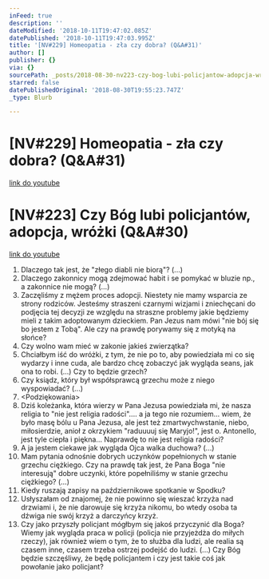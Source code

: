```yaml
---
inFeed: true
description: ''
dateModified: '2018-10-11T19:47:02.085Z'
datePublished: '2018-10-11T19:47:03.995Z'
title: '[NV#229] Homeopatia - zła czy dobra? (Q&A#31)'
author: []
publisher: {}
via: {}
sourcePath: _posts/2018-08-30-nv223-czy-bog-lubi-policjantow-adopcja-wrozki-qanda30.md
starred: false
datePublishedOriginal: '2018-08-30T19:55:23.747Z'
_type: Blurb

---
```

# \[NV\#229\] Homeopatia - zła czy dobra? (Q&A\#31)
[link do youtube][0]

# \[NV\#223\] Czy Bóg lubi policjantów, adopcja, wróżki (Q&A\#30)
[link do youtube][1]

1. Dlaczego tak jest, że "złego diabli nie biorą"? (...)
2. Dlaczego zakonnicy mogą zdejmować habit i se pomykać w bluzie np., a zakonnice nie mogą? (...)
3. Zaczęliśmy z mężem proces adopcji. Niestety nie mamy wsparcia ze strony rodziców. Jesteśmy straszeni czarnymi wizjami i zniechęcani do podjęcia tej decyzji ze względu na straszne problemy jakie będziemy mieli z takim adoptowanym dzieckiem. Pan Jezus nam mówi "nie bój się bo jestem z Tobą". Ale czy na prawdę porywamy się z motyką na słońce?
4. Czy wolno wam mieć w zakonie jakieś zwierzątka?
5. Chciałbym iść do wróżki, z tym, że nie po to, aby powiedziała mi co się wydarzy i inne cuda, ale bardzo chcę zobaczyć jak wygląda seans, jak ona to robi. (...) Czy to będzie grzech?
6. Czy ksiądz, który był współsprawcą grzechu może z niego wyspowiadać? (...)
7. <Podziękowania\>
8. Dziś koleżanka, która wierzy w Pana Jezusa powiedziała mi, że nasza religia to "nie jest religia radości".... a ja tego nie rozumiem... wiem, że było masę bólu u Pana Jezusa, ale jest też zmartwychwstanie, niebo, miłosierdzie, anioł z okrzykiem "raduuuuj się Maryjo!", jest o. Antonello, jest tyle ciepła i piękna... Naprawdę to nie jest religia radości?
9. A ja jestem ciekawe jak wygląda Ojca walka duchowa? (...)
10. Mam pytania odnośnie dobrych uczynków popełnionych w stanie grzechu ciężkiego. Czy na prawdę tak jest, że Pana Boga "nie interesują" dobre uczynki, które popełniliśmy w stanie grzechu ciężkiego? (...)
11. Kiedy ruszają zapisy na październikowe spotkanie w Spodku?
12. Usłyszałam od znajomej, że nie powinno się wieszać krzyża nad drzwiami i, że nie darowuje się krzyża nikomu, bo wtedy osoba ta dźwiga nie swój krzyż a darczyńcy krzyż.
13. Czy jako przyszły policjant mógłbym się jakoś przyczynić dla Boga? Wiemy jak wygląda praca w policji (policja nie przyjeżdża do miłych rzeczy), jak również wiem o tym, że to służba dla ludzi, ale realia są czasem inne, czasem trzeba ostrzej podejść do ludzi. (...) Czy Bóg będzie szczęśliwy, że będę policjantem i czy jest takie coś jak powołanie jako policjant?

[0]: https://www.youtube.com/watch?v=e2E3MSX0b9U
[1]: https://www.youtube.com/watch?v=h0Y--noB5zA&t=33s